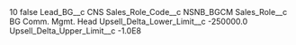<?xml version="1.0" encoding="UTF-8"?>
<CustomMetadata xmlns="http://soap.sforce.com/2006/04/metadata" xmlns:xsi="http://www.w3.org/2001/XMLSchema-instance" xmlns:xsd="http://www.w3.org/2001/XMLSchema">
    <label>10</label>
    <protected>false</protected>
    <values>
        <field>Lead_BG__c</field>
        <value xsi:type="xsd:string">CNS</value>
    </values>
    <values>
        <field>Sales_Role_Code__c</field>
        <value xsi:type="xsd:string">NSNB_BGCM</value>
    </values>
    <values>
        <field>Sales_Role__c</field>
        <value xsi:type="xsd:string">BG Comm. Mgmt. Head</value>
    </values>
    <values>
        <field>Upsell_Delta_Lower_Limit__c</field>
        <value xsi:type="xsd:double">-250000.0</value>
    </values>
    <values>
        <field>Upsell_Delta_Upper_Limit__c</field>
        <value xsi:type="xsd:double">-1.0E8</value>
    </values>
</CustomMetadata>
